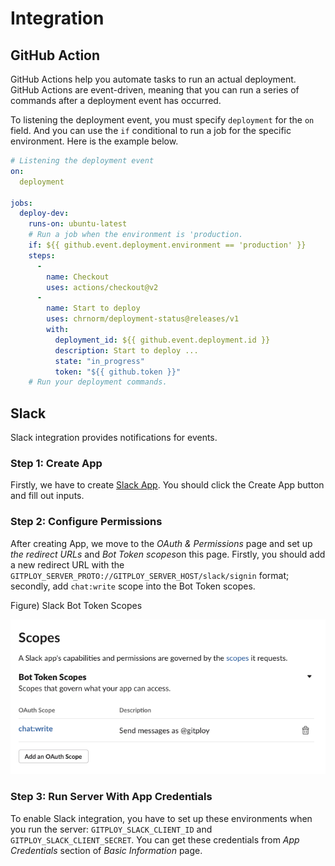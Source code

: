 # Integration

## GitHub Action

GitHub Actions help you automate tasks to run an actual deployment. GitHub Actions are event-driven, meaning that you can run a series of commands after a deployment event has occurred. 

To listening the deployment event, you must specify `deployment` for the `on` field. And you can use the `if` conditional to run a job for the specific environment. Here is the example below.

```yaml
# Listening the deployment event
on:
  deployment

jobs:
  deploy-dev:
    runs-on: ubuntu-latest
    # Run a job when the environment is 'production.
    if: ${{ github.event.deployment.environment == 'production' }}
    steps:
      -
        name: Checkout
        uses: actions/checkout@v2
      - 
        name: Start to deploy
        uses: chrnorm/deployment-status@releases/v1
        with:
          deployment_id: ${{ github.event.deployment.id }}
          description: Start to deploy ...
          state: "in_progress"
          token: "${{ github.token }}"
    # Run your deployment commands.
```

## Slack

Slack integration provides notifications for events.

### Step 1: Create App

Firstly, we have to create [Slack App](https://api.slack.com/apps). You should click the Create App button and fill out inputs.

### Step 2: Configure Permissions

After creating App, we move to the *OAuth & Permissions* page and set up *the redirect URLs* and *Bot Token scopes*on this page. Firstly, you should add a new redirect URL with the `GITPLOY_SERVER_PROTO://GITPLOY_SERVER_HOST/slack/signin` format; secondly, add `chat:write` scope into the Bot Token scopes.

Figure) Slack Bot Token Scopes

![Slack Bot Token Sceops](../images/slack-bot-token-scopes.png)

### Step 3: Run Server With App Credentials

To enable Slack integration, you have to set up these environments when you run the server: `GITPLOY_SLACK_CLIENT_ID` and `GITPLOY_SLACK_CLIENT_SECRET`. You can get these credentials from *App Credentials* section of *Basic Information* page. 
